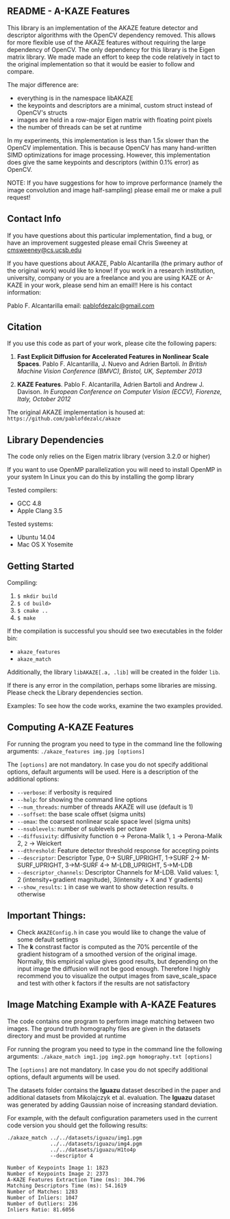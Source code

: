 ## README - A-KAZE Features

This library is an implementation of the AKAZE feature detector and descriptor
algorithms with the OpenCV dependency removed. This allows for more flexible use
of the AKAZE features without requiring the large dependency of OpenCV. The only
dependency for this library is the Eigen matrix library. We made made an effort
to keep the code relatively in tact to the original implementation so that it
would be easier to follow and compare.

The major difference are:
- everything is in the namespace libAKAZE
- the keypoints and descriptors are a minimal, custom struct instead of OpenCV's structs
- images are held in a row-major Eigen matrix with floating point pixels
- the number of threads can be set at runtime

In my experiments, this implementation is less than 1.5x slower than the OpenCV
implementation. This is because OpenCV has many hand-written SIMD optimizations
for image processing. However, this implementation does give the same keypoints
and descriptors (within 0.1% error) as OpenCV.

NOTE: If you have suggestions for how to improve performance (namely the image
convolution and image half-sampling) please email me or make a pull request!

## Contact Info

If you have questions about this particular implementation, find a bug, or have an improvement suggested please email Chris Sweeney at cmsweeney@cs.ucsb.edu

If you have questions about AKAZE, Pablo Alcantarilla (the primary author of the original work) would like to know! If you work in a research institution, university, company or you are a freelance and you are using KAZE or A-KAZE in your work, please send him an email!! Here is his contact information:

Pablo F. Alcantarilla
email: pablofdezalc@gmail.com

## Citation

If you use this code as part of your work, please cite the following papers:

1. **Fast Explicit Diffusion for Accelerated Features in Nonlinear Scale Spaces**. Pablo F. Alcantarilla, J. Nuevo and Adrien Bartoli. _In British Machine Vision Conference (BMVC), Bristol, UK, September 2013_

2. **KAZE Features**. Pablo F. Alcantarilla, Adrien Bartoli and Andrew J. Davison. _In European Conference on Computer Vision (ECCV), Fiorenze, Italy, October 2012_

The original AKAZE implementation is housed at:
`https://github.com/pablofdezalc/akaze`

## Library Dependencies

The code only relies on the Eigen matrix library (version 3.2.0 or higher)

If you want to use OpenMP parallelization you will need to install OpenMP in your system
In Linux you can do this by installing the gomp library

Tested compilers:
- GCC 4.8
- Apple Clang 3.5

Tested systems:
- Ubuntu 14.04
- Mac OS X Yosemite

## Getting Started

Compiling:

1. `$ mkdir build`
2. `$ cd build>`
3. `$ cmake ..`
4. `$ make`

If the compilation is successful you should see two executables in the folder bin:
- `akaze_features`
- `akaze_match`

Additionally, the library `libAKAZE[.a, .lib]` will be created in the folder `lib`.

If there is any error in the compilation, perhaps some libraries are missing.
Please check the Library dependencies section.

Examples:
To see how the code works, examine the two examples provided.

## Computing A-KAZE Features

For running the program you need to type in the command line the following arguments:
`./akaze_features img.jpg [options]`

The `[options]` are not mandatory. In case you do not specify additional options, default arguments will be
used. Here is a description of the additional options:

- `--verbose`: if verbosity is required
- `--help`: for showing the command line options
- `--num_threads`: number of threads AKAZE will use (default is 1)
- `--soffset`: the base scale offset (sigma units)
- `--omax`: the coarsest nonlinear scale space level (sigma units)
- `--nsublevels`: number of sublevels per octave
- `--diffusivity`: diffusivity function `0` -> Perona-Malik 1, `1` -> Perona-Malik 2, `2` -> Weickert
- `--dthreshold`: Feature detector threshold response for accepting points
- `--descriptor`: Descriptor Type, 0-> SURF_UPRIGHT, 1->SURF
                                   2-> M-SURF_UPRIGHT, 3->M-SURF
                                   4-> M-LDB_UPRIGHT, 5->M-LDB
- `--descriptor_channels`: Descriptor Channels for M-LDB. Valid values: 1, 2 (intensity+gradient magnitude), 3(intensity + X and Y gradients)
- `--show_results`: `1` in case we want to show detection results. `0` otherwise

## Important Things:

* Check `AKAZEConfig.h` in case you would like to change the value of some default settings
* The **k** constrast factor is computed as the 70% percentile of the gradient histogram of a
smoothed version of the original image. Normally, this empirical value gives good results, but
depending on the input image the diffusion will not be good enough. Therefore I highly
recommend you to visualize the output images from save_scale_space and test with other k
factors if the results are not satisfactory

## Image Matching Example with A-KAZE Features

The code contains one program to perform image matching between two images. The
ground truth homography files are given in the datasets directory and must be
provided at runtime

For running the program you need to type in the command line the following arguments:
`./akaze_match img1.jpg img2.pgm homography.txt [options]`

The `[options]` are not mandatory. In case you do not specify additional
options, default arguments will be used.

The datasets folder contains the **Iguazu** dataset described in the paper and
additional datasets from Mikolajczyk et al. evaluation.  The **Iguazu** dataset
was generated by adding Gaussian noise of increasing standard deviation.

For example, with the default configuration parameters used in the current code
version you should get the following results:

```
./akaze_match ../../datasets/iguazu/img1.pgm
              ../../datasets/iguazu/img4.pgm
              ../../datasets/iguazu/H1to4p
              --descriptor 4
```

```
Number of Keypoints Image 1: 1823
Number of Keypoints Image 2: 2373
A-KAZE Features Extraction Time (ms): 304.796
Matching Descriptors Time (ms): 54.1619
Number of Matches: 1283
Number of Inliers: 1047
Number of Outliers: 236
Inliers Ratio: 81.6056
```